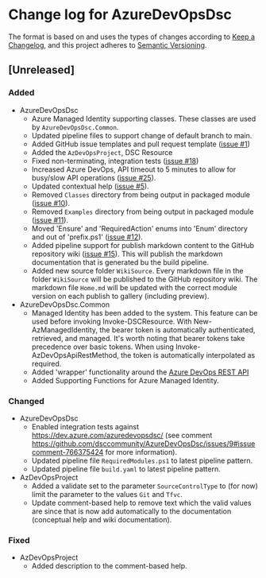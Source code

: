 # Change log for AzureDevOpsDsc

The format is based on and uses the types of changes according to [Keep a Changelog](https://keepachangelog.com/en/1.0.0/),
and this project adheres to [Semantic Versioning](https://semver.org/spec/v2.0.0.html).

## [Unreleased]

### Added

- AzureDevOpsDsc
  - Azure Managed Identity supporting classes. These classes are used by `AzureDevOpsDsc.Common`.
  - Updated pipeline files to support change of default branch to main.
  - Added GitHub issue templates and pull request template
  ([issue #1](https://github.com/dsccommunity/AzureDevOpsDsc/issues/1))
  - Added the `AzDevOpsProject`, DSC Resource
  - Fixed non-terminating, integration tests ([issue #18](https://github.com/dsccommunity/AzureDevOpsDsc/issues/18))
  - Increased Azure DevOps, API timeout to 5 minutes to allow for busy/slow API
    operations ([issue #25](https://github.com/dsccommunity/AzureDevOpsDsc/issues/25)).
  - Updated contextual help ([issue #5](https://github.com/dsccommunity/AzureDevOpsDsc/issues/5)).
  - Removed `Classes` directory from being output in packaged module ([issue #10](https://github.com/dsccommunity/AzureDevOpsDsc/issues/10)).
  - Removed `Examples` directory from being output in packaged module ([issue #11](https://github.com/dsccommunity/AzureDevOpsDsc/issues/11)).
  - Moved 'Ensure' and 'RequiredAction' enums into 'Enum' directory and out of
    'prefix.ps1' ([issue #12](https://github.com/dsccommunity/AzureDevOpsDsc/issues/12)).
  - Added pipeline support for publish markdown content to the GitHub repository
    wiki ([issue #15](https://github.com/dsccommunity/AzureDevOpsDsc/issues/15)).
    This will publish the markdown documentation that is generated bu the
    build pipeline.
  - Added new source folder `WikiSource`. Every markdown file in the folder
    `WikiSource` will be published to the GitHub repository wiki. The markdown
    file `Home.md` will be updated with the correct module version on each
    publish to gallery (including preview).
- AzureDevOpsDsc.Common
  - Managed Identity has been added to the system. This feature can be used before invoking Invoke-DSCResource. With New-AzManagedIdentity, the bearer token is automatically authenticated, retrieved, and managed. It's worth noting that bearer tokens take precedence over basic tokens. When using Invoke-AzDevOpsApiRestMethod, the token is automatically interpolated as required.
  - Added 'wrapper' functionality around the [Azure DevOps REST API](https://docs.microsoft.com/en-us/rest/api/azure/devops/)
  - Added Supporting Functions for Azure Managed Identity.

### Changed

- AzureDevOpsDsc
  - Enabled integration tests against https://dev.azure.com/azuredevopsdsc/ (see
    comment https://github.com/dsccommunity/AzureDevOpsDsc/issues/9#issuecomment-766375424
    for more information).
  - Updated pipeline file `RequiredModules.ps1` to latest pipeline pattern.
  - Updated pipeline file `build.yaml` to latest pipeline pattern.
- AzDevOpsProject
  - Added a validate set to the parameter `SourceControlType` to (for now)
    limit the parameter to the values `Git` and `Tfvc`.
  - Update comment-based help to remove text which the valid values are
    since that is now add automatically to the documentation (conceptual
    help and wiki documentation).

### Fixed

- AzDevOpsProject
  - Added description to the comment-based help.
